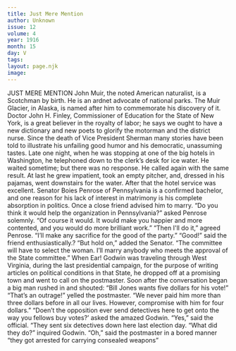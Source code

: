 ```yaml
---
title: Just Mere Mention
author: Unknown
issue: 12
volume: 4
year: 1916
month: 15
day: V
tags:
layout: page.njk
image:
---
```

JUST MERE MENTION       John Muir, the noted American naturalist, is a Scotchman by birth. He is an ardnet advocate of national parks. The Muir Glacier, in Alaska, is named after him to commemorate his discovery of it.       Doctor John H. Finley, Commissioner of Education for the State of New York, is a great believer in the royalty of labor; he says we ought to have a new dictionary and new poets to glorify the motorman and the district nurse.       Since the death of Vice President Sherman many stories have been told to illustrate his unfailing good humor and his democratic, unassuming tastes.    Late one night, when he was stopping at one of the big hotels in Washington, he telephoned down to the clerk’s desk for ice water. He waited sometime; but there was no response. He called again with the same result. At last he grew impatient, took an empty pitcher, and, dressed in his pajamas, went downstairs for the water.    After that the hotel service was excellent.       Senator Boies Penrose of Pennsylvania is a confirmed bachelor, and one reason for his lack of interest in matrimony is his complete absorption in politics. Once a close friend advised him to marry.    “Do you think it would help the organization in Pennsylvania?” asked Penrose solemnly.    “Of course it would. It would make you happier and more contented, and you would do more brilliant work.”    “Then I'll do it,” agreed Penrose. “I’ll make any sacrifice for the good of the party.”    “Good!” said the friend enthusiastically.?    “But hold on,” added the Senator. “The committee will have to select the woman. I’ll marry anybody who meets the approval of the State committee.”       When Ear! Godwin was traveling through West Virginia, during the last presidential campaign, for the purpose of writing articles on political conditions in that State, he dropped off at a promising town and went to call on the postmaster. Soon after the conversation began a big man rushed in and shouted:    “Bill Jones wants five dollars for his vote!”    “That’s an outrage!” yelled the postmaster.    “We never paid him more than three dollars before in all our lives. However, compromise with him for four dollars.”    “Doen’t the opposition ever send detectives here to get onto the way you fellows buy votes?’ asked the amazed Godwin.    “Yes,” said the official. “They sent six detectives down here last election day.    “What did they do?” inquired Godwin.    “Oh,” said the postmaster in a bored manner “they got arrested for carrying consealed weapons”

